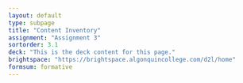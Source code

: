 ```yaml
---
layout: default
type: subpage
title: "Content Inventory"
assignment: "Assignment 3"
sortorder: 3.1
deck: "This is the deck content for this page."
brightspace: "https://brightspace.algonquincollege.com/d2l/home"
formsum: formative
---
```

